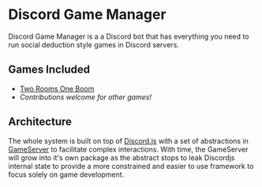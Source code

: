 # Discord Game Manager

Discord Game Manager is a a Discord bot that has everything you need to run social deduction style games in Discord servers.

## Games Included

- [Two Rooms One Boom](https://boardgamegeek.com/boardgame/134352/two-rooms-and-boom)
- _Contributions welcome for other games!_

## Architecture

The whole system is built on top of [Discord.js](https://discord.js.org/) with a set of abstractions in [GameServer](./src/GameServer.ts) to facilitate complex interactions. With time, the GameServer will grow into it's own package as the abstract stops to leak Discordjs internal state to provide a more constrained and easier to use framework to focus solely on game development.
